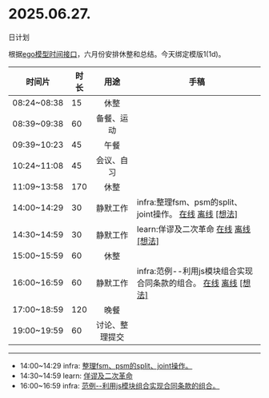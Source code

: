 # 2025.06.27.
日计划

根据[ego模型时间接口](https://gitee.com/hyg/blog/blob/master/timeflow.md)，六月份安排休整和总结。今天绑定模版1(1d)。

| 时间片 | 时长 | 用途 | 手稿 |
| --- | --- | :---: | --- |
| 08:24~08:38 | 15 | 休整 |  |
| 08:39~09:38 | 60 | 备餐、运动 |  |
| 09:39~10:23 | 45 | 午餐 |  |
| 10:24~11:08 | 45 | 会议、自习 |  |
| 11:09~13:58 | 170 | 休整 |  |
| 14:00~14:29 | 30 | 静默工作 | infra:整理fsm、psm的split、joint操作。 [在线](http://simp.ly/p/8t3vlk) [离线](../../draft/2025/20250627140000.md) <a href="mailto:huangyg@mars22.com?subject=关于2025.06.27.[infra:整理fsm、psm的split、joint操作。]任务&body=日期: 20250627%0D%0A序号: 5%0D%0A手稿:../../draft/2025/20250627140000.md%0D%0A---请勿修改邮件主题及以上内容 从下一行开始写您的想法---%0D%0A">[想法]</a> |
| 14:30~14:59 | 30 | 静默工作 | learn:佯谬及二次革命 [在线](http://simp.ly/p/5k9gJy) [离线](../../draft/2025/20250627143000.md) <a href="mailto:huangyg@mars22.com?subject=关于2025.06.27.[learn:佯谬及二次革命]任务&body=日期: 20250627%0D%0A序号: 6%0D%0A手稿:../../draft/2025/20250627143000.md%0D%0A---请勿修改邮件主题及以上内容 从下一行开始写您的想法---%0D%0A">[想法]</a> |
| 15:00~15:59 | 60 | 休整 |  |
| 16:00~16:59 | 60 | 静默工作 | infra:范例--利用js模块组合实现合同条款的组合。 [在线](http://simp.ly/p/4QDThK) [离线](../../draft/2025/20250627160000.md) <a href="mailto:huangyg@mars22.com?subject=关于2025.06.27.[infra:范例--利用js模块组合实现合同条款的组合。]任务&body=日期: 20250627%0D%0A序号: 8%0D%0A手稿:../../draft/2025/20250627160000.md%0D%0A---请勿修改邮件主题及以上内容 从下一行开始写您的想法---%0D%0A">[想法]</a> |
| 17:00~18:59 | 120 | 晚餐 |  |
| 19:00~19:59 | 60 | 讨论、整理提交 |  |

---

- 14:00~14:29	infra: [整理fsm、psm的split、joint操作。](../../draft/2025/20250627.01.md)
- 14:30~14:59	learn: [佯谬及二次革命](../../draft/2025/20250627.02.md)
- 16:00~16:59	infra: [范例--利用js模块组合实现合同条款的组合。](../../draft/2025/20250627.03.md)
